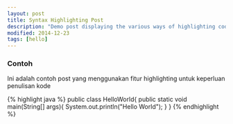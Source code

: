 ```yaml
---
layout: post
title: Syntax Highlighting Post
description: "Demo post displaying the various ways of highlighting code in Markdown."
modified: 2014-12-23
tags: [hello]
---
```


### Contoh

Ini adalah contoh post yang menggunakan fitur highlighting untuk keperluan penulisan kode


{% highlight java %}
public class HelloWorld{
	public static void main(String[] args){
		System.out.println("Hello World");
	}
}
{% endhighlight %}
